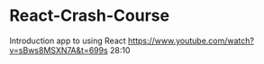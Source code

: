 # React-Crash-Course
Introduction app to using React
https://www.youtube.com/watch?v=sBws8MSXN7A&t=699s
28:10